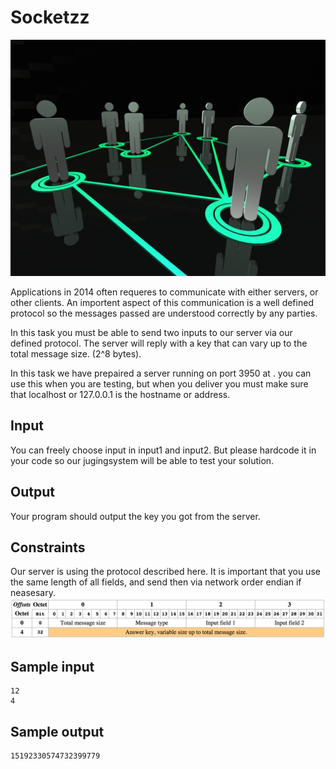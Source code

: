 # Socketzz
![](../images/network.jpg)

Applications in 2014 often requeres to communicate with either servers, or 
other clients. An importent aspect of this communication is a well defined
protocol so the messages passed are understood correctly by any parties.

In this task you must be able to send two inputs to our server via our defined
protocol. The server will reply with a key that can vary up to the total message
size. (2^8 bytes).

In this task we have prepaired a server running on port 3950 at <this server>.
you can use this when you are testing, but when you deliver you must make
sure that localhost or 127.0.0.1 is the hostname or address.

## Input
You can freely choose input in input1 and input2. But please hardcode it
in your code so our jugingsystem will be able to test your solution.

## Output
Your program should output the key you got from the server.

## Constraints

Our server is using the protocol described here. It is important that you use 
the same length of all fields, and send then via network order endian if 
neasesary. 
![](../images/protocol.png)

## Sample input
```
12
4
```

## Sample output
```
15192330574732399779
```
